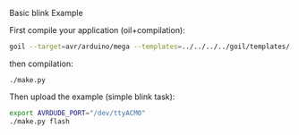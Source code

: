 Basic blink Example

First compile your application (oil+compilation):

```sh
goil --target=avr/arduino/mega --templates=../../../../goil/templates/ blink.oil
```
then compilation:
```
./make.py
```

Then upload the example (simple blink task):
```sh
export AVRDUDE_PORT="/dev/ttyACM0"
./make.py flash
```
